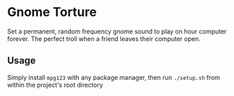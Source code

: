 # Gnome Torture

Set a permanent, random frequency gnome sound to play on hour computer forever. The perfect troll when a friend leaves their computer open.

## Usage

Simply install `mpg123` with any package manager, then run `./setup.sh` from within the project's root directory
